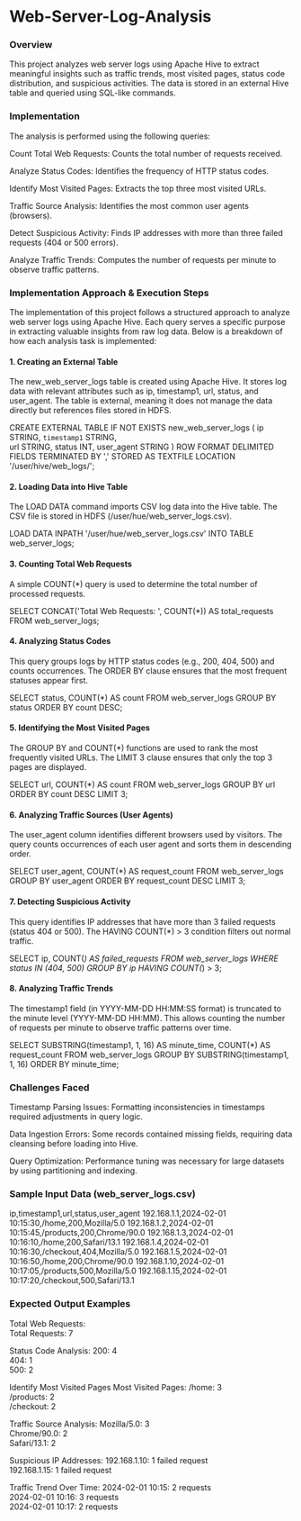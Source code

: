 # Web-Server-Log-Analysis

### Overview

This project analyzes web server logs using Apache Hive to extract meaningful insights such as traffic trends, most visited pages, 
status code distribution, and suspicious activities. The data is stored in an external Hive table and queried using SQL-like commands.

### Implementation 

The analysis is performed using the following queries:

Count Total Web Requests: Counts the total number of requests received.

Analyze Status Codes: Identifies the frequency of HTTP status codes.

Identify Most Visited Pages: Extracts the top three most visited URLs.

Traffic Source Analysis: Identifies the most common user agents (browsers).

Detect Suspicious Activity: Finds IP addresses with more than three failed requests (404 or 500 errors).

Analyze Traffic Trends: Computes the number of requests per minute to observe traffic patterns.


### Implementation Approach & Execution Steps

The implementation of this project follows a structured approach to analyze web server logs using Apache Hive. 
Each query serves a specific purpose in extracting valuable insights from raw log data. Below is a breakdown of how each 
analysis task is implemented:

#### 1. Creating an External Table

The new_web_server_logs table is created using Apache Hive.
It stores log data with relevant attributes such as ip, timestamp1, url, status, and user_agent.
The table is external, meaning it does not manage the data directly but references files stored in HDFS.

CREATE EXTERNAL TABLE IF NOT EXISTS new_web_server_logs (
    ip STRING,
    `timestamp1` STRING,  
    url STRING,
    status INT,
    user_agent STRING
)
ROW FORMAT DELIMITED
FIELDS TERMINATED BY ','
STORED AS TEXTFILE
LOCATION '/user/hive/web_logs/';


#### 2. Loading Data into Hive Table

The LOAD DATA command imports CSV log data into the Hive table.
The CSV file is stored in HDFS (/user/hue/web_server_logs.csv).

LOAD DATA INPATH '/user/hue/web_server_logs.csv' INTO TABLE web_server_logs;

#### 3. Counting Total Web Requests

A simple COUNT(*) query is used to determine the total number of processed requests.

SELECT CONCAT('Total Web Requests: ', COUNT(*)) AS total_requests
FROM web_server_logs;


#### 4. Analyzing Status Codes

This query groups logs by HTTP status codes (e.g., 200, 404, 500) and counts occurrences.
The ORDER BY clause ensures that the most frequent statuses appear first.

SELECT status, COUNT(*) AS count
FROM web_server_logs
GROUP BY status
ORDER BY count DESC;

#### 5. Identifying the Most Visited Pages

The GROUP BY and COUNT(*) functions are used to rank the most frequently visited URLs.
The LIMIT 3 clause ensures that only the top 3 pages are displayed.

SELECT url, COUNT(*) AS count
FROM web_server_logs
GROUP BY url
ORDER BY count DESC
LIMIT 3;

#### 6. Analyzing Traffic Sources (User Agents)

The user_agent column identifies different browsers used by visitors.
The query counts occurrences of each user agent and sorts them in descending order.

SELECT user_agent, COUNT(*) AS request_count
FROM web_server_logs
GROUP BY user_agent
ORDER BY request_count DESC
LIMIT 3;

#### 7. Detecting Suspicious Activity

This query identifies IP addresses that have more than 3 failed requests (status 404 or 500).
The HAVING COUNT(*) > 3 condition filters out normal traffic.

SELECT ip, COUNT(*) AS failed_requests
FROM web_server_logs
WHERE status IN (404, 500)
GROUP BY ip
HAVING COUNT(*) > 3;

#### 8. Analyzing Traffic Trends

The timestamp1 field (in YYYY-MM-DD HH:MM:SS format) is truncated to the minute level (YYYY-MM-DD HH:MM).
This allows counting the number of requests per minute to observe traffic patterns over time.

SELECT SUBSTRING(timestamp1, 1, 16) AS minute_time, COUNT(*) AS request_count
FROM web_server_logs
GROUP BY SUBSTRING(timestamp1, 1, 16)
ORDER BY minute_time;


### Challenges Faced

Timestamp Parsing Issues: Formatting inconsistencies in timestamps required adjustments in query logic.

Data Ingestion Errors: Some records contained missing fields, requiring data cleansing before loading into Hive.

Query Optimization: Performance tuning was necessary for large datasets by using partitioning and indexing.


### Sample Input Data (web_server_logs.csv)
ip,timestamp1,url,status,user_agent
192.168.1.1,2024-02-01 10:15:30,/home,200,Mozilla/5.0
192.168.1.2,2024-02-01 10:15:45,/products,200,Chrome/90.0
192.168.1.3,2024-02-01 10:16:10,/home,200,Safari/13.1
192.168.1.4,2024-02-01 10:16:30,/checkout,404,Mozilla/5.0
192.168.1.5,2024-02-01 10:16:50,/home,200,Chrome/90.0
192.168.1.10,2024-02-01 10:17:05,/products,500,Mozilla/5.0
192.168.1.15,2024-02-01 10:17:20,/checkout,500,Safari/13.1


### Expected Output Examples

Total Web Requests:  
Total Requests: 7  

Status Code Analysis:
200: 4  
404: 1  
500: 2  

Identify Most Visited Pages
Most Visited Pages:
/home: 3  
/products: 2  
/checkout: 2  

Traffic Source Analysis:
Mozilla/5.0: 3  
Chrome/90.0: 2  
Safari/13.1: 2  

Suspicious IP Addresses:
192.168.1.10: 1 failed request  
192.168.1.15: 1 failed request  

Traffic Trend Over Time:
2024-02-01 10:15: 2 requests  
2024-02-01 10:16: 3 requests  
2024-02-01 10:17: 2 requests
